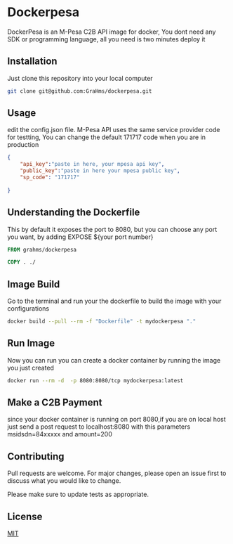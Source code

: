 # Dockerpesa
DockerPesa is an M-Pesa C2B API image for docker, You dont need any SDK or programming language, 
all you need is two minutes deploy it 

## Installation
Just clone this repository into your local computer

```bash
git clone git@github.com:GraHms/dockerpesa.git
```
## Usage
edit the config.json file. 
M-Pesa API uses the same service provider code for testting, 
You can change the default 171717 code when you are in production

```json
{
    "api_key":"paste in here, your mpesa api key",
    "public_key":"paste in here your mpesa public key",
    "sp_code": "171717"
    
}
```
## Understanding the Dockerfile
This by default it exposes the port to 8080, 
but you can choose any port you want, by adding EXPOSE ${your port number}

```Dockerfile
FROM grahms/dockerpesa

COPY . ./
```
## Image Build
Go to the terminal and run your the dockerfile to build the image with your configurations

```bash
docker build --pull --rm -f "Dockerfile" -t mydockerpesa "."
```
## Run Image
Now you can run you can create a docker container by running the image you just created
```bash
docker run --rm -d  -p 8080:8080/tcp mydockerpesa:latest
```
##

## Make a C2B Payment
since your docker container is running on port 8080,if you are on local host just send a post request
to localhost:8080 with this parameters msidsdn=84xxxxx and amount=200

## Contributing
Pull requests are welcome. For major changes, please open an issue first to discuss what you would like to change.

Please make sure to update tests as appropriate.

## License
[MIT](https://choosealicense.com/licenses/mit/)
